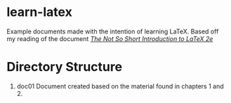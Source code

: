 # learn-latex
Example documents made with the intention of learning LaTeX. Based off my reading of the document [*The Not So Short Introduction to LaTeX 2e*](https://tobi.oetiker.ch/lshort/lshort.pdf)

# Directory Structure
1. doc01
   Document created based on the material found in chapters 1 and 2.
